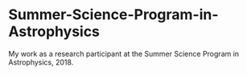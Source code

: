 # Summer-Science-Program-in-Astrophysics
My work as a research participant at the Summer Science Program in Astrophysics, 2018.
